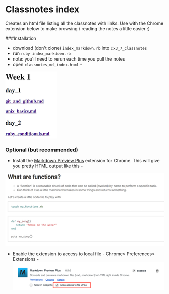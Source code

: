 # Classnotes index

Creates an html file listing all the classnotes with links. Use with the Chrome extension below to make browsing / reading the notes a little easier :)

###Installation

- download (don't clone) `index_markdown.rb` into `cx3_7_classnotes`
- run `ruby index_markdown.rb`
- note: you'll need to rerun each time you pull the notes
- open `classnotes_md_index.html` - 

![alt text](https://github.com/abazlinton/classnotes_md_index/blob/master/index.png "Index")


### Optional (but recommended) 
- Install the [Markdown Preview Plus](https://chrome.google.com/webstore/detail/markdown-preview-plus/febilkbfcbhebfnokafefeacimjdckgl) extension for Chrome. This will give you pretty HTML output like this -

![alt text](https://github.com/abazlinton/classnotes_md_index/blob/master/html_output.png "HTML output")
- Enable the extension to access to local file - Chrome> Preferences> Extensions -
![alt text](https://github.com/abazlinton/classnotes_md_index/blob/master/local_files.png "Local files")
